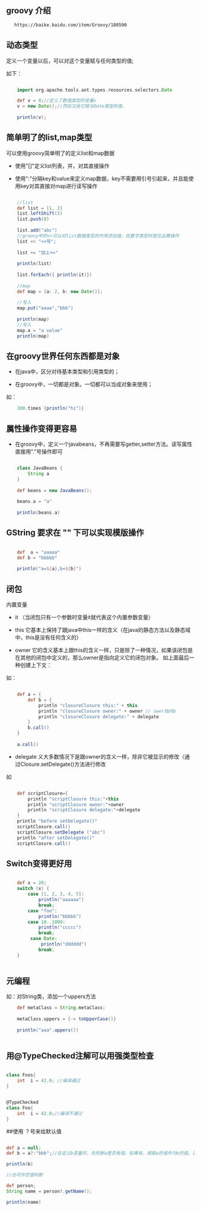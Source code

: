 ## groovy 介绍
````html
   https://baike.baidu.com/item/Groovy/180590
```` 

## 动态类型

定义一个变量以后，可以对这个变量赋与任何类型的值;

如下：

```groovy

    import org.apache.tools.ant.types.resources.selectors.Date

    def v = 0;//定义了数值类型的变量v
    v = new Date();//然后又给它赋与Date类型的值. 
    
    println(v);

```

## 简单明了的list,map类型

可以使用groovy简单明了的定义list和map数据


- 使用"[]"定义list列表，并，对其直接操作

- 使用":"分隔key和value来定义map数据，key不需要用引号引起来，并且能使用key对其直接对map进行读写操作

```groovy

    //list
    def list = [1, 2]
    list.leftShift(3)
    list.push(0)
    
    list.add("abc")
    //groovy中的<<可以对list数据类型的作用添加值，在数字类型时是位运算操作
    list << "<<号";
    
    list += "加上+="
    
    println(list)
    
    list.forEach({ println(it)})
    
    //map
    def map = [a: 2, b: new Date()];
    
    //写入
    map.put("aaaa","bbb")
    
    println(map)
    //写入
    map.a = "a value"
    println(map)

```

## 在groovy世界任何东西都是对象

* 在java中，区分对待基本类型和引用类型的；

* 在groovy中，一切都是对象。一切都可以当成对象来使用；

如：

```groovy
    100.times {println("hi")}

```

## 属性操作变得更容易

* 在groovy中，定义一个javabeans，不再需要写getter,setter方法。读写属性直接用"."号操作即可

````groovy

    class JavaBeans {
        String a
    }
    
    def beans = new JavaBeans();
    
    beans.a = "a"
    
    println(beans.a)

````

## GString  要求在 "" 下可以实现模版操作

````groovy

    def  a = "aaaaa"
    def b = "bbbbb"
    
    println("a=${a},b=${b}")

````

## 闭包

内置变量
- it （当闭包只有一个参数时变量it就代表这个内置参数变量）

- this 它基本上保持了跟java中this一样的含义（在java的静态方法以及静态域中，this是没有任何含义的）

- owner 它的含义基本上跟this的含义一样，只是除了一种情况，如果该闭包是在其他的闭包中定义的，那么owner是指向定义它的闭包对象。 如上面最后一种创建上下文：

如：
```groovy

    def a = {
        def b = {
            println "closureClosure this:" + this
            println "closureClosure owner:" + owner // ower指向b
            println "closureClosure delegate:" + delegate
        }
        b.call()
    }
    
    a.call()

```
- delegate 义大多数情况下是跟owner的含义一样，除非它被显示的修改（通过Closure.setDelegate()方法进行修改

如

````groovy

    def scriptClosure={  
        println "scriptClosure this:"+this  
        println "scriptClosure owner:"+owner  
        println "scriptClosure delegate:"+delegate  
    }  
    println "before setDelegate()"  
    scriptClosure.call()  
    scriptClosure.setDelegate ("abc")  
    println "after setDelegate()"  
    scriptClosure.call()  

````


## Switch变得更好用

````groovy

    def x = 20;
    switch (x) {
        case [1, 2, 3, 4, 5]:
            println("aaaaaa")
            break;
        case "foo":
            println("bbbbb")
        case 10..1000:
            println("ccccc")
            break;
         case Date:
             println("dddddd")
            break;
    }
    
````


## 元编程
如：对String类，添加一个uppers方法

```groovy
    def metaClass = String.metaClass;
    
    metaClass.uppers = {-> toUpperCase()}
    
    println("aaa".uppers())
   
```

## 用@TypeChecked注解可以用强类型检查  

```groovy

class Foos{
    int  i = 42.0; //编译通过
}


@TypeChecked
class Foo{
    int  i = 42.0;//编译不通过
}

```

##使用 ？号来给默认值

```groovy

def a = null;
def b = a?:"bbb";//在定义b变量时，先判断a是否有值，如果有，就取a的值作为b的值，否则就取值"bbb"

println(b)

//也可作空值判断

def person;
String name = person?.getName();

println(name)
```

 

